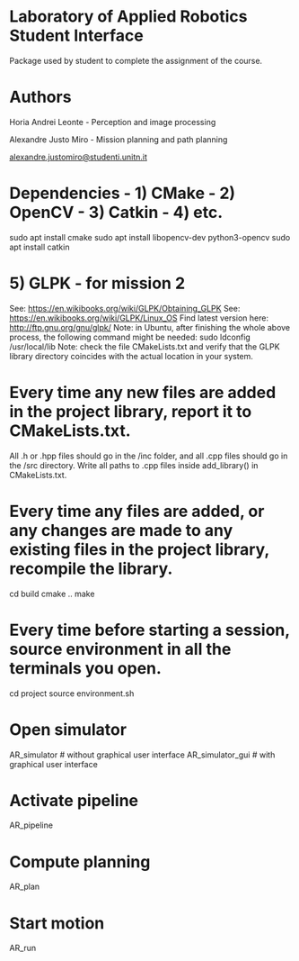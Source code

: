 # Laboratory of Applied Robotics Student Interface
Package used by student to complete the assignment of the course.

# Authors
Horia Andrei Leonte - Perception and image processing

Alexandre Justo Miro - Mission planning and path planning

alexandre.justomiro@studenti.unitn.it

# Dependencies - 1) CMake - 2) OpenCV - 3) Catkin - 4) etc.
sudo apt install cmake
sudo apt install libopencv-dev python3-opencv
sudo apt install catkin

# 5) GLPK - for mission 2
See: https://en.wikibooks.org/wiki/GLPK/Obtaining_GLPK
See: https://en.wikibooks.org/wiki/GLPK/Linux_OS
Find latest version here: http://ftp.gnu.org/gnu/glpk/
Note: in Ubuntu, after finishing the whole above process, the following command might be needed:
sudo ldconfig /usr/local/lib
Note: check the file CMakeLists.txt and verify that the GLPK library directory coincides with the actual location in your system.

# Every time any new files are added in the project library, report it to CMakeLists.txt.
All .h or .hpp files should go in the /inc folder, and all .cpp files should go in the /src directory.
Write all paths to .cpp files inside add_library() in CMakeLists.txt.

# Every time any files are added, or any changes are made to any existing files in the project library, recompile the library.
cd build
cmake ..
make

# Every time before starting a session, source environment in all the terminals you open.
cd project
source environment.sh

# Open simulator
AR_simulator # without graphical user interface
AR_simulator_gui # with graphical user interface

# Activate pipeline
AR_pipeline

# Compute planning
AR_plan

# Start motion
AR_run
